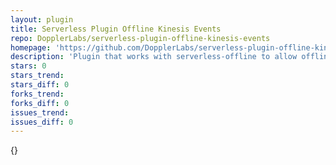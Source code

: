 ```yaml
---
layout: plugin
title: Serverless Plugin Offline Kinesis Events
repo: DopplerLabs/serverless-plugin-offline-kinesis-events
homepage: 'https://github.com/DopplerLabs/serverless-plugin-offline-kinesis-events'
description: 'Plugin that works with serverless-offline to allow offline testing of serverless functions that are triggered by Kinesis events.'
stars: 0
stars_trend: 
stars_diff: 0
forks_trend: 
forks_diff: 0
issues_trend: 
issues_diff: 0
---
```



{}
